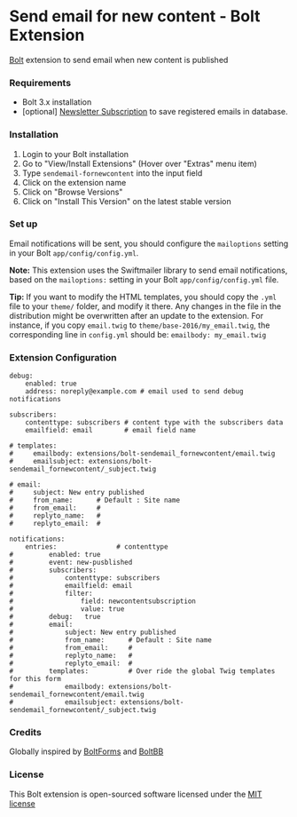 Send email for new content - Bolt Extension
===========================================

[Bolt](https://bolt.cm/) extension to send email when new content is published

### Requirements
- Bolt 3.x installation
- [optional] [Newsletter Subscription](https://github.com/miguelavaqrod/bolt-newsletter-subscription) to save registered emails in database.

### Installation
1. Login to your Bolt installation
2. Go to "View/Install Extensions" (Hover over "Extras" menu item)
3. Type `sendemail-fornewcontent` into the input field
4. Click on the extension name
5. Click on "Browse Versions"
6. Click on "Install This Version" on the latest stable version

### Set up
Email notifications will be sent, you should configure the `mailoptions` setting in your Bolt `app/config/config.yml`.

**Note:** This extension uses the Swiftmailer library to send email notifications, based on the `mailoptions:` setting in your Bolt `app/config/config.yml` file.

**Tip:** If you want to modify the HTML templates, you should copy the `.yml` file to your `theme/` folder, and modify it there. Any changes in the file in the distribution might be overwritten after an update to the extension. For instance, if you copy `email.twig` to `theme/base-2016/my_email.twig`, the corresponding line in `config.yml` should be: `emailbody: my_email.twig`

### Extension Configuration
```(yml)
debug:
    enabled: true
    address: noreply@example.com # email used to send debug notifications

subscribers:
    contenttype: subscribers # content type with the subscribers data
    emailfield: email        # email field name

# templates:
#     emailbody: extensions/bolt-sendemail_fornewcontent/email.twig
#     emailsubject: extensions/bolt-sendemail_fornewcontent/_subject.twig

# email:
#     subject: New entry published
#     from_name:      # Default : Site name
#     from_email:     # 
#     replyto_name:   #
#     replyto_email:  #

notifications:
    entries:               # contenttype
#         enabled: true
#         event: new-pusblished
#         subscribers:
#             contenttype: subscribers
#             emailfield: email
#             filter:
#                 field: newcontentsubscription
#                 value: true
#         debug:   true
#         email:
#             subject: New entry published
#             from_name:      # Default : Site name
#             from_email:     # 
#             replyto_name:   #
#             replyto_email:  #
#         templates:          # Over ride the global Twig templates for this form
#             emailbody: extensions/bolt-sendemail_fornewcontent/email.twig
#             emailsubject: extensions/bolt-sendemail_fornewcontent/_subject.twig
```

### Credits
Globally inspired by [BoltForms](https://github.com/bolt/boltforms) and [BoltBB](https://github.com/GawainLynch/bolt-extension-boltbb)

### License
This Bolt extension is open-sourced software licensed under the [MIT license](http://opensource.org/licenses/MIT)
